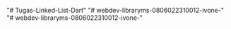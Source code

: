 "# Tugas-Linked-List-Dart" 
"# webdev-libraryms-0806022310012-ivone-" 
"# webdev-libraryms-0806022310012-ivone-" 
